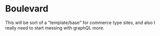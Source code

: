 # Boulevard

This will be sort of a "template/base" for commerce type sites, and also I really need to start messing with graphQL more.